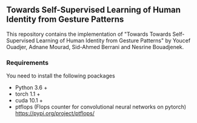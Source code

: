 ## Towards Self-Supervised Learning of Human Identity from Gesture Patterns

This repository contains the implementation of "Towards Towards Self-Supervised Learning of Human Identity from Gesture Patterns" by Youcef Ouadjer, Adnane Mourad, Sid-Ahmed Berrani and Nesrine Bouadjenek.

### Requirements
You need to install the following poackages
- Python 3.6 +
- torch 1.1 +
- cuda 10.1 +
- ptflops (Flops counter for convolutional neural networks on pytorch) https://pypi.org/project/ptflops/
